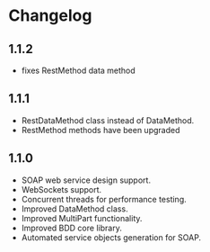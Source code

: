 # Changelog

## 1.1.2
  * fixes RestMethod data method

## 1.1.1 
  * RestDataMethod class instead of DataMethod.
  * RestMethod methods have been upgraded

## 1.1.0 
  * SOAP web service design support.
  * WebSockets support.
  * Concurrent threads for performance testing.
  * Improved DataMethod class.
  * Improved MultiPart functionality.
  * Improved BDD core library.
  * Automated service objects generation for SOAP.
